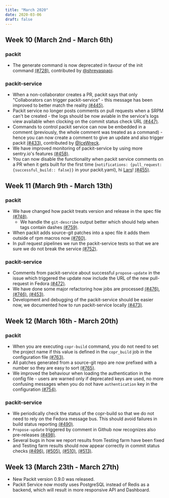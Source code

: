 ```yaml
---
title: "March 2020"
date: 2020-03-06
draft: false
---
```


## Week 10 (March 2nd - March 6th)


### packit
* The generate command is now deprecated in favour of the init command
  [(#728)], contributed by [@shreyaspapi](https://github.com/shreyaspapi).


### packit-service
* When a non-collaborator creates a PR, packit says that only "Collaborators
  can trigger packit-service" - this message has been improved to better match
  the reality [(#445)].
* Packit service no longer posts comments on pull requests when a SRPM can't be
  created - the logs should be now aviable in the service's logs view available
  when clocking on the commit status check URL [(#447)].
* Commands to control packit service can now be embedded in a comment
  (previously, the whole comment was treated as a command) - hence you can now
  create a comment to give an update and also trigger packit [(#433)],
  contributed by [@IceWreck](https://github.com/IceWreck).
* We have improved monitoring of packit-service by using more sentry.io's
  features [(#458)].
* You can now disable the functionality when packit service comments on a PR
  when it gets built for the first time (`notifications: {pull_request:
  {successful_build:: false}}` in your packit.yaml), hi
  [Lars](https://github.com/larskarlitski)! [(#455)].


[(#728)]: https://github.com/packit-service/packit/pull/728
[(#445)]: https://github.com/packit-service/packit-service/pull/445
[(#447)]: https://github.com/packit-service/packit-service/pull/447
[(#433)]: https://github.com/packit-service/packit-service/pull/433
[(#458)]: https://github.com/packit-service/packit-service/pull/458
[(#455)]: https://github.com/packit-service/packit-service/pull/455


## Week 11 (March 9th - March 13th)



### packit
* We have changed how packit treats version and release in the spec file [(#748)].
    * We handle the `git-describe` output better which should help when tags 
    contain dashes [(#759)].
* When packit adds source-git patches into a spec file it adds them outside 
  of rpm macros now [(#760)].
* In pull request pipelines we run the packit-service tests so that we are sure we 
  do not break the service [(#752)].


### packit-service
* Comments from packit-service about successful `propose-update` in the issue 
  which triggered the update now include the URL of the new pull-request in Fedora [(#472)].
* We have done some major refactoring how jobs are processed 
  [(#476)], [(#746)], [(#453)].
* Development and debugging of the packit-service should be easier now, we
  documented how to run packit-service locally [(#473)].


[(#746)]: https://github.com/packit-service/packit/pull/746
[(#748)]: https://github.com/packit-service/packit/pull/748
[(#752)]: https://github.com/packit-service/packit/pull/752
[(#759)]: https://github.com/packit-service/packit/pull/759
[(#760)]: https://github.com/packit-service/packit/pull/760
[(#472)]: https://github.com/packit-service/packit-service/pull/472
[(#473)]: https://github.com/packit-service/packit-service/pull/473
[(#476)]: https://github.com/packit-service/packit-service/pull/476
[(#453)]: https://github.com/packit-service/packit-service/pull/453


## Week 12 (March 16th - March 20th)

### packit
* When you are executing `copr-build` command, you do not 
  need to set the project name if this value is defined in
  the `copr_build` job in the configuration file [(#763)].
* All patches generated from a source-git repo are now prefixed with a number 
  so they are easy to sort [(#765)].
* We improved the behaviour when loading the authentication in the config file - 
  users are warned only if deprecated keys are used, no more confusing messages when 
  you do not have `authentication` key in the configuration [(#754)].

### packit-service
* We periodically check the status of the copr-build so that we do not need to rely
  on the Fedora message bus. This should avoid failures in build status reporting [(#490)].
* `Propose-update` triggered by comment in Github now recognizes also pre-releases [(#498)].
* Several bugs in how we report results from Testing farm have been fixed and Testing 
  farm results should now appear correctly in commit status checks
  [(#496)], [(#505)], [(#510)], [(#513)].


[(#765)]: https://github.com/packit-service/packit/pull/765
[(#754)]: https://github.com/packit-service/packit/pull/754
[(#763)]: https://github.com/packit-service/packit/pull/763
[(#490)]: https://github.com/packit-service/packit-service/pull/490
[(#498)]: https://github.com/packit-service/packit-service/pull/498
[(#497)]: https://github.com/packit-service/packit-service/pull/497
[(#496)]: https://github.com/packit-service/packit-service/pull/496
[(#505)]: https://github.com/packit-service/packit-service/pull/505
[(#510)]: https://github.com/packit-service/packit-service/pull/510
[(#513)]: https://github.com/packit-service/packit-service/pull/513


## Week 13 (March 23th - March 27th)

* New Packit version 0.9.0 was released.
* Packit Service now mostly uses PostgreSQL instead of Redis as a backend,
  which will result in more responsive API and Dashboard.
